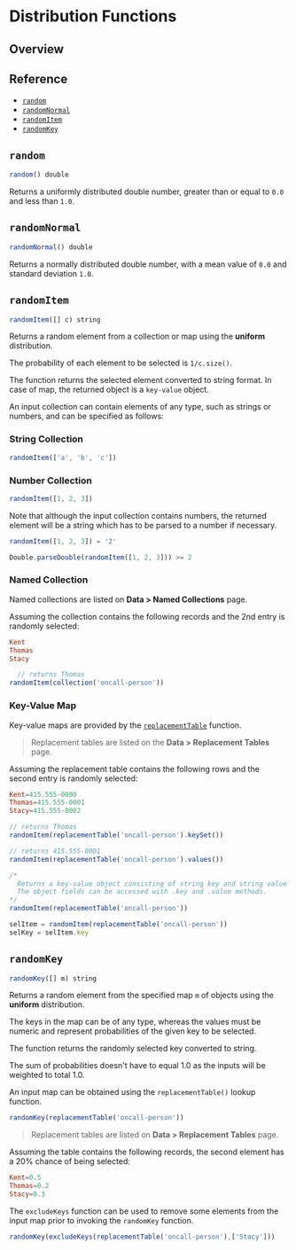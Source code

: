 # Distribution Functions

## Overview

## Reference

* [`random`](#random)
* [`randomNormal`](#randomnormal)
* [`randomItem`](#randomitem)
* [`randomKey`](#randomkey)

## `random`

```javascript
random() double
```

Returns a uniformly distributed double number, greater than or equal to `0.0` and less than `1.0`.

## `randomNormal`

```javascript
randomNormal() double
```

Returns a normally distributed double number, with a mean value of `0.0` and standard deviation `1.0`.

## `randomItem`

```javascript
randomItem([] c) string
```

Returns a random element from a collection or map using the **uniform** distribution.

The probability of each element to be selected is `1/c.size()`.

The function returns the selected element converted to string format. In case of map, the returned object is a `key-value` object.

An input collection can contain elements of any type, such as strings or numbers, and can be specified as follows:

### String Collection

```javascript
randomItem(['a', 'b', 'c'])
```

### Number Collection

```javascript
randomItem([1, 2, 3])
```

Note that although the input collection contains numbers, the returned element will be a string which has to be parsed to a number if necessary.

```javascript
randomItem([1, 2, 3]) = '2'
```

```javascript
Double.parseDouble(randomItem([1, 2, 3])) >= 2
```

### Named Collection

Named collections are listed on **Data > Named Collections** page.

Assuming the collection contains the following records and the 2nd entry is randomly selected:

```elm
Kent
Thomas
Stacy
```

```javascript
  // returns Thomas
randomItem(collection('oncall-person'))
```

### Key-Value Map

Key-value maps are provided by the [`replacementTable`](functions-lookup.md#replacementtable) function.

> Replacement tables are listed on the **Data > Replacement Tables** page.

Assuming the replacement table contains the following rows and the second entry is randomly selected:

```elm
Kent=415.555-0000
Thomas=415.555-0001
Stacy=415.555-0002
```

```javascript
// returns Thomas
randomItem(replacementTable('oncall-person').keySet())
```

```javascript
// returns 415.555-0001
randomItem(replacementTable('oncall-person').values())
```

```javascript
/*
  Returns a key-value object consisting of string key and string value
  The object fields can be accessed with .key and .value methods.
*/
randomItem(replacementTable('oncall-person'))
```

```javascript
selItem = randomItem(replacementTable('oncall-person'))
selKey = selItem.key
```

## `randomKey`

```javascript
randomKey([] m) string
```

Returns a random element from the specified map `m` of objects using the **uniform** distribution.

The keys in the map can be of any type, whereas the values must be numeric and represent probabilities of the given key to be selected.

The function returns the randomly selected key converted to string.

The sum of probabilities doesn't have to equal 1.0 as the inputs will be weighted to total 1.0.

An input map can be obtained using the `replacementTable()` lookup function.

```javascript
randomKey(replacementTable('oncall-person'))
```

> Replacement tables are listed on **Data > Replacement Tables** page.

Assuming the table contains the following records, the second element has a 20% chance of being selected:

```elm
Kent=0.5
Thomas=0.2
Stacy=0.3
```

The `excludeKeys` function can be used to remove some elements from the input map prior to invoking the `randomKey` function.

```javascript
randomKey(excludeKeys(replacementTable('oncall-person'),['Stacy']))
```
